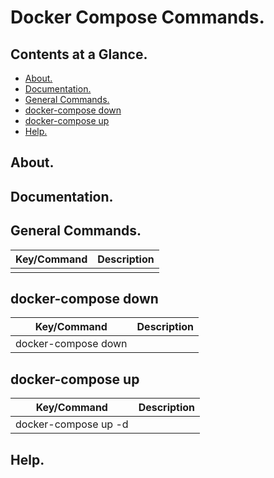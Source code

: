 # Docker Compose Commands.





## Contents at a Glance.
* [About.](#about)
* [Documentation.](#documentation)
* [General Commands.](#general-commands)
* [docker-compose down](#docker-compose-down)
* [docker-compose up](#docker-compose-up)
* [Help.](#help)





## About.





## Documentation.





## General Commands.

| Key/Command                                                                 | Description                                                                     |
| --------------------------------------------------------------------------- | ------------------------------------------------------------------------------- |
|                                                                             |                                                                                 |





## docker-compose down

| Key/Command                                                                 | Description                                                                     |
| --------------------------------------------------------------------------- | ------------------------------------------------------------------------------- |
| docker-compose down                                                         |                                                                                 |





## docker-compose up

| Key/Command                                                                 | Description                                                                     |
| --------------------------------------------------------------------------- | ------------------------------------------------------------------------------- |
| docker-compose up -d                                                        |                                                                                 |





## Help.
